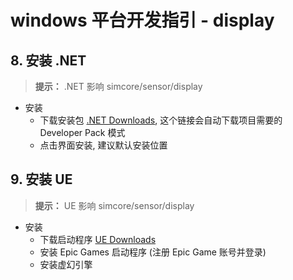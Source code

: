 # windows 平台开发指引 - display

## 8. 安装 .NET
> **提示：** .NET 影响 simcore/sensor/display

- 安装
  - 下载安装包 [.NET Downloads](https://dotnet.microsoft.com/en-us/download/dotnet-framework/thank-you/net481-developer-pack-offline-installer), 这个链接会自动下载项目需要的 Developer Pack 模式
  - 点击界面安装, 建议默认安装位置

## 9. 安装 UE
> **提示：** UE 影响 simcore/sensor/display

- 安装
  - 下载启动程序 [UE Downloads](https://www.unrealengine.com/zh-CN/download)
  - 安装 Epic Games 启动程序 (注册 Epic Game 账号并登录)
  - 安装虚幻引擎
